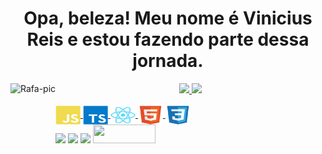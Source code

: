 <div align="center" >
  <h1>Opa, beleza! Meu nome é Vinicius Reis e estou fazendo parte dessa jornada.</h1> <div>
 <img align="left" alt="Rafa-pic" height="180" src="https://2.bp.blogspot.com/-2D4L7sKDbC4/Vt2_j1wWxgI/AAAAAAAAAfI/R4liNaN-rMY/s1600/charge%2B1.jpg" data-canonical-src="?width=676&amp;height=676" style="max-width: 100%;">
</div>
</div>


<div align="center" >
  <a href="https://github.com/viniciusofc">
 <img height="180em" src="https://github-readme-stats.vercel.app/api?username=viniciusofc&show_icons=true&theme=dark&include_all_commits=true&count_private=true" />
  <img height="180em" src="https://github-readme-stats.vercel.app/api/top-langs/?username=viniciusofc&layout=compact&langs_count=7&theme=dark"/>
</div>


<div style="display: inline_block"><br>
  <img align="center" alt="Vinicius-Js" height="30" width="40" src="https://raw.githubusercontent.com/devicons/devicon/master/icons/javascript/javascript-plain.svg">
  <img align="center" alt="Vinicius-Ts" height="30" width="40" src="https://raw.githubusercontent.com/devicons/devicon/master/icons/typescript/typescript-plain.svg">
  <img align="center" alt="Vinicius-React" height="30" width="40" src="https://raw.githubusercontent.com/devicons/devicon/master/icons/react/react-original.svg">
  <img align="center" alt="Vinicius-HTML" height="30" width="40" src="https://raw.githubusercontent.com/devicons/devicon/master/icons/html5/html5-original.svg">
  <img align="center" alt="Vinicius-CSS" height="30" width="40" src="https://raw.githubusercontent.com/devicons/devicon/master/icons/css3/css3-original.svg">
</div>
  
 
<div> 
  <a href="https://instagram.com/Vinicius[Reis]#9872" target="_blank"><img src="https://img.shields.io/badge/-Instagram-%23E4405F?style=for-the-badge&logo=instagram&logoColor=white" target="_blank"></a>
 <a href="https://discord.gg/" target="_blank"><img src="https://img.shields.io/badge/Discord-7289DA?style=for-the-badge&logo=discord&logoColor=white" target="_blank"></a> 
 <a href="https://www.linkedin.com/in/https://www.linkedin.com/in/vin%C3%ADcius-reis-a80309221/" target="_blank"><img src="https://img.shields.io/badge/-LinkedIn-%230077B5?style=for-the-badge&logo=linkedin&logoColor=white" target="_blank"></a> 
<a href="https://steamcommunity.com/profiles/76561198904389872//" target="_blank"><img src="https://logodownload.org/wp-content/uploads/2018/01/steam-logo-1.png?style=for-the-badge&logo=linkedin&logoColor=white" height="30" width="100" target="_blank"></a> 
</div
